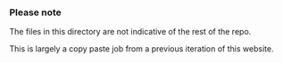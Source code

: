### Please note

The files in this directory are not indicative of the rest of the repo.

This is largely a copy paste job from a previous iteration of this website.
